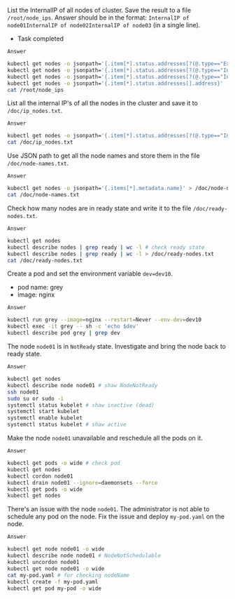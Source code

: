 List the InternalIP of all nodes of cluster. Save the result to a file `/root/node_ips`. Answer should be in the format: `InternalIP of node01`<space>`InternalIP of node02`<space>`InternalIP of node03` (in a single line).
- Task completed

`Answer`
```bash
kubectl get nodes -o jsonpath='{.item[*].status.addresses[?(@.type=="ExternalIP")].address}'
kubectl get nodes -o jsonpath='{.item[*].status.addresses[?(@.type=="InternalIP")].address}'
kubectl get nodes -o jsonpath='{.item[*].status.addresses[?(@.type=="InternalIP")].address}' > /root/node_ips
kubectl get nodes -o jsonpath='{.item[*].status.addresses[].address}'
cat /root/node_ips
```

List all the internal IP's of all the nodes in the cluster and save it to `/doc/ip_nodes.txt`.

`Answer`
```bash
kubectl get nodes -o jsonpath='{.item[*].status.addresses[?(@.type=="InternalIP")].address}' > /doc/ip_nodes.txt
cat /doc/ip_nodes.txt
```

Use JSON path to get all the node names and store them in the file `/doc/node-names.txt`.

`Answer`
```bash
kubectl get nodes -o jsonpath='{.items[*].metadata.name}' > /doc/node-names.txt
cat /doc/node-names.txt
```

Check how many nodes are in ready state and write it to the file `/doc/ready-nodes.txt`.

`Answer`
```bash
kubectl get nodes
kubectl describe nodes | grep ready | wc -l # check ready state
kubectl describe nodes | grep ready | wc -l > /doc/ready-nodes.txt
cat /doc/ready-nodes.txt
```

Create a pod and set the environment variable `dev=dev10`.
- pod name: grey
- image: nginx

`Answer`
```bash
kubectl run grey --image=nginx --restart=Never --env-dev=dev10
kubectl exec -it grey -- sh -c 'echo $dev'
kubectl describe pod grey | grep dev
```

The node `node01` is in `NotReady` state. Investigate and bring the node back to ready state.

`Answer`
```bash
kubectl get nodes
kubectl describe node node01 # shaw NodeNotReady
ssh node01
sudo su or sudo -i
systemctl status kubelet # shaw inactive (dead)
systemctl start kubelet
systemctl enable kubelet
systemctl status kubelet # shaw active
```

Make the node `node01` unavailable and reschedule all the pods on it.

`Answer`
```bash
kubectl get pods -o wide # check pod
kubectl get nodes
kubectl cordon node01
kubectl drain node01 --ignore=daemonsets --force
kubectl get pods -o wide
kubectl get nodes
```

There's an issue with the node `node01`. The administrator is not able to schedule any pod on the node. Fix the issue and deploy `my-pod.yaml` on the node.

`Answer`
```bash
kubectl get node node01 -o wide 
kubectl describe node node01 # NodeNotSchedulable
kubectl uncordon node01
kubectl get node node01 -o wide
cat my-pod.yaml # for checking nodeName
kubectl create -f my-pod.yaml
kubectl get pod my-pod -o wide
```